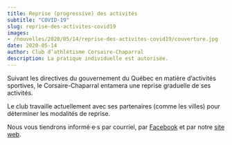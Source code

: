 ```yaml
---
title: Reprise (progressive) des activités
subtitle: "COVID-19"
slug: reprise-des-activites-covid19
images:
- /nouvelles/2020/05/14/reprise-des-activites-covid19/couverture.jpg
date: 2020-05-14
author: Club d’athlétisme Corsaire-Chaparral
description: La pratique individuelle est autorisée.
---
```


Suivant les directives du gouvernement du Québec en matière d’activités sportives, le Corsaire-Chaparral entamera une reprise graduelle de ses activités.

Le club travaille actuellement avec ses partenaires (comme les villes) pour déterminer les modalités de reprise.

Nous vous tiendrons informé·e·s par courriel, par [Facebook](https://www.facebook.com/CorsaireChaparral/) et par notre [site web](https://corsaire-chaparral.org).